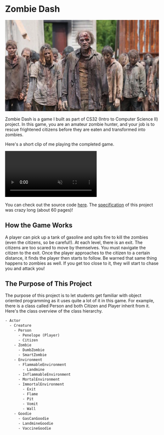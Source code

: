 # Zombie Dash

![zombie dash](https://github.com/ioneone/ioneone.github.io/blob/develop/src/markdowns/zombie-dash/zombie-dash.png?raw=true)

Zombie Dash is a game I built as part of CS32 (Intro to Computer Science II) project. 
In this game, you are an amateur zombie hunter, 
and your job is to rescue frightened citizens
before they are eaten and transformed into zombies.

Here's a short clip of me playing the completed game.

<video autoplay loop muted control><source src="https://github.com/ioneone/ioneone.github.io/blob/develop/src/markdowns/zombie-dash/zombie-dash.mp4?raw=true" type="video/mp4"></video>

You can check out the source code <a href="https://github.com/ioneone/UCLA-CS-32/tree/master/ZombieDash">here</a>.
The <a href="https://github.com/ioneone/UCLA-CS-32/blob/master/ZombieDash/spec.pdf">specification</a> of this project was crazy long (about 60 pages)!

## How the Game Works
A player can pick up a tank of gasoline and spits fire 
to kill the zombies (even the citizens, so be careful!).
At each level, there is an exit. The citizens are too 
scared to move by themselves. You must navigate the citizen
to the exit. Once the player approaches to the citizen 
to a certain distance, it finds the player then starts to follow.
Be warned that same thing happens to zombies as well. 
If you get too close to it, they will start to chase you 
and attack you!

## The Purpose of This Project
The purpose of this project is to let students get familiar 
with object oriented programming as it uses quite a lot 
of it in this game. For example, there is a class called
Person and both Citizen and Player inherit from it. 
Here's the class overview of the class hierarchy.

```
- Actor
  - Creature
    - Person
      - Penelope (Player)
      - Citizen
    - Zombie
      - DumbZombie
      - SmartZombie
    - Environment
      - FlammableEnvironment
        - Landmine
      - InflammableEnvironment
      - MortalEnvironment
      - ImmortalEnvironment
        - Exit
        - Flame
        - Pit
        - Vomit
        - Wall
    - Goodie
      - GasCanGoodie
      - LandmineGoodie
      - VaccineGoodie
```
